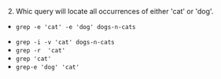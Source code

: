 2. Whic query will locate all occurrences of either 'cat' or 'dog'.

+ `grep -e 'cat' -e 'dog' dogs-n-cats`
* `grep -i -v 'cat' dogs-n-cats`
* `grep -r  'cat'`
* `grep 'cat'`
* `grep-e 'dog' 'cat'`
